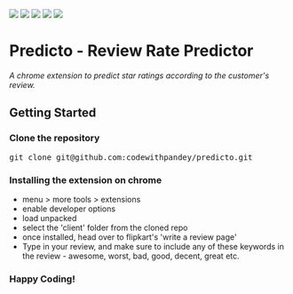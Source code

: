 
<div>

<img src="https://github.com/mithu2649/predicto/raw/main/client/resources/images/logo48.png"/>
<img src="https://github.com/mithu2649/predicto/raw/main/client/resources/images/logo48.png"/>
<img src="https://github.com/mithu2649/predicto/raw/main/client/resources/images/logo48-half.png"/>
<img src="https://github.com/mithu2649/predicto/raw/main/client/resources/images/logo48-empty.png"/>
<img src="https://github.com/mithu2649/predicto/raw/main/client/resources/images/logo48-empty.png"/>

# Predicto - Review Rate Predictor<br>
_A chrome extension to predict star ratings according to the customer's review._

</div>

## Getting Started

### Clone the repository

<pre>git clone git@github.com:codewithpandey/predicto.git</pre>

### Installing the extension on chrome
  - menu > more tools > extensions
  - enable developer options
  - load unpacked
  - select the 'client' folder from the cloned repo
  - once installed, head over to flipkart's 'write a review page'
  - Type in your review, and make sure to include any of these keywords in the review - awesome,  worst, bad, good, decent, great etc.

### Happy Coding!
